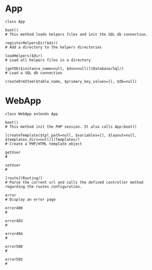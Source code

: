 

# App

```
class App
```


```
boot()
# This method loads helpers files and init the SQL db connection.
```

```
registerHelpersDir($dir)
# Add a directory to the helpers directories
```

```
loadHelpers($dir)
# Load all helpers files in a directory
```

```
[getDb($instance_name=null, $dsn=null)](Database/Sql/)
# Load a SQL db connection
```

```
createOrmItem($table_name, $primary_key_values=[], $db=null)
```


# WebApp

```
class WebApp extends App
```


```
boot()
# This method init the PHP session. It also calls App:boot()
```


```
[createTemplate($tpl_path=null, $variables=[], $layout=null, $templates_dirs=null)](Templates/)
# Create a PHP/HTML template object
```


```
getUser
# 
```

```
setUser
# 
```

```
[route](Routing/)
# Parse the current url and calls the defined controller method regarding the routes configuration.
```

```
error
# Display an error page
```

```
error400
# 
```

```
error403
# 
```

```
error404
# 
```

```
error500
# 
```

```
error503
# 
```
